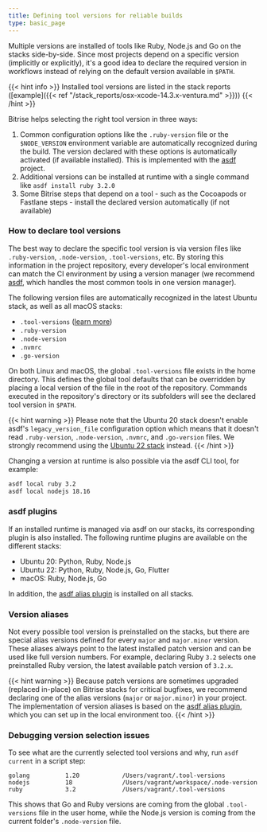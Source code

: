 ```yaml
---
title: Defining tool versions for reliable builds
type: basic_page
---
```


Multiple versions are installed of tools like Ruby, Node.js and Go on the stacks side-by-side. Since most projects depend on a specific version (implicitly or explicitly), it's a good idea to declare the required version in workflows instead of relying on the default version available in `$PATH`.

{{< hint info >}}
Installed tool versions are listed in the stack reports ([example]({{< ref "/stack_reports/osx-xcode-14.3.x-ventura.md" >}}))
{{< /hint >}}

Bitrise helps selecting the right tool version in three ways:

1. Common configuration options like the `.ruby-version` file or the `$NODE_VERSION` environment variable are automatically recognized during the build. The version declared with these options is automatically activated (if available installed). This is implemented with the [asdf](https://asdf-vm.com/) project.
2. Additional versions can be installed at runtime with a single command like `asdf install ruby 3.2.0`
3. Some Bitrise steps that depend on a tool - such as the Cocoapods or Fastlane steps - install the declared version automatically (if not available)

### How to declare tool versions
The best way to declare the specific tool version is via version files like `.ruby-version`, `.node-version`, `.tool-versions`, etc. By storing this information in the project repository, every developer's local environment can match the CI environment by using a version manager (we recommend [asdf](https://asdf-vm.com/), which handles the most common tools in one version manager).

The following version files are automatically recognized in the latest Ubuntu stack, as well as all macOS stacks:

- `.tool-versions` ([learn more](https://asdf-vm.com/manage/configuration.html#tool-versions))
- `.ruby-version`
- `.node-version`
- `.nvmrc`
- `.go-version`

On both Linux and macOS, the global `.tool-versions` file exists in the home directory. This defines the global tool defaults that can be overridden by placing a local version of the file in the root of the repository. Commands executed in the repository's directory or its subfolders will see the declared tool version in `$PATH`.

{{< hint warning >}}
Please note that the Ubuntu 20 stack doesn't enable asdf's `legacy_version_file` configuration option which means that it doesn't read `.ruby-version`, `.node-version`, `.nvmrc`, and `.go-version` files. We strongly recommend using the [Ubuntu 22 stack](https://stacks.bitrise.io/announcements/ubuntu-22/) instead.
{{< /hint >}}

Changing a version at runtime is also possible via the asdf CLI tool, for example:

```sh
asdf local ruby 3.2
asdf local nodejs 18.16
```

### asdf plugins

If an installed runtime is managed via asdf on our stacks, its corresponding plugin is also installed. The following runtime plugins are available on the different stacks:

* Ubuntu 20: Python, Ruby, Node.js
* Ubuntu 22: Python, Ruby, Node.js, Go, Flutter
* macOS: Ruby, Node.js, Go

In addition, the [asdf alias plugin](https://github.com/andrewthauer/asdf-alias) is installed on all stacks. 

### Version aliases
Not every possible tool version is preinstalled on the stacks, but there are special alias versions defined for every `major` and `major.minor` version. These aliases always point to the latest installed patch version and can be used like full version numbers.
For example, declaring Ruby `3.2` selects one preinstalled Ruby version, the latest available patch version of `3.2.x`.

{{< hint warning >}}
Because patch versions are sometimes upgraded (replaced in-place) on Bitrise stacks for critical bugfixes, we recommend declaring one of the alias versions (`major` or `major.minor`) in your project.
The implementation of version aliases is based on the [asdf alias plugin](https://github.com/andrewthauer/asdf-alias), which you can set up in the local environment too.
{{< /hint >}}

### Debugging version selection issues
To see what are the currently selected tool versions and why, run `asdf current` in a script step:

```
golang          1.20            /Users/vagrant/.tool-versions
nodejs          18              /Users/vagrant/workspace/.node-version
ruby            3.2             /Users/vagrant/.tool-versions
```
This shows that Go and Ruby versions are coming from the global `.tool-versions` file in the user home, while the Node.js version is coming from the current folder's `.node-version` file.
